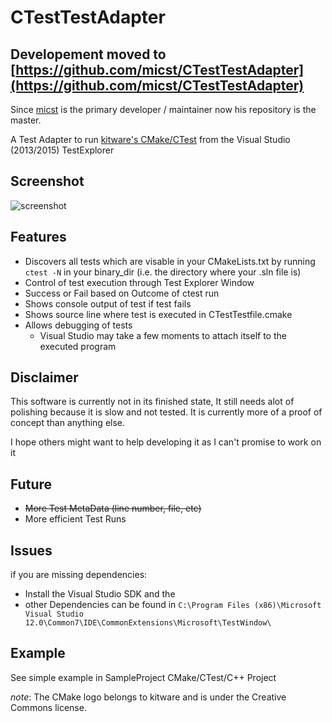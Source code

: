 # CTestTestAdapter
## Developement moved to [https://github.com/micst/CTestTestAdapter](https://github.com/micst/CTestTestAdapter)

Since [micst](https://github.com/micst/) is the primary developer / maintainer now his repository is the master. 

A Test Adapter to run [kitware's CMake/CTest](http://cmake.org/) from the Visual Studio (2013/2015) TestExplorer

## Screenshot

![screenshot](https://github.com/toeb/CTestTestAdapter/blob/master/screenshot.png)

## Features

* Discovers all tests which are visable in your CMakeLists.txt by running `ctest -N` in your binary_dir (i.e. the directory where your .sln file is)
* Control of test execution through Test Explorer Window
* Success or Fail based on Outcome of ctest run
* Shows console output of test if test fails
* Shows source line where test is executed in CTestTestfile.cmake
* Allows debugging of tests
  * Visual Studio may take a few moments to attach itself to the executed program

## Disclaimer

This software is currently not in its finished state, It still needs alot of polishing because it is slow and not tested.
It is currently more of a proof of concept than anything else.

I hope others might want to help developing it as I can't promise to work on it

## Future

* ~~More Test MetaData (line number, file, etc)~~
* More efficient Test Runs


## Issues

if you are missing dependencies:  
* Install the Visual Studio SDK and the 
* other Dependencies can be found in `C:\Program Files (x86)\Microsoft Visual Studio 12.0\Common7\IDE\CommonExtensions\Microsoft\TestWindow\`

## Example

See simple example in SampleProject CMake/CTest/C++ Project


*note*:  The CMake logo belongs to kitware and is under the Creative Commons license.

